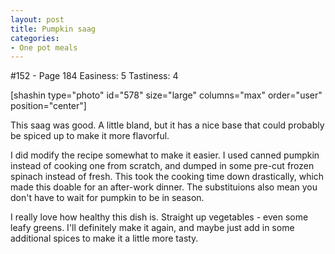 ```yaml
---
layout: post
title: Pumpkin saag
categories:
- One pot meals
---
```


#152 - Page 184
Easiness: 5
Tastiness: 4

[shashin type="photo" id="578" size="large" columns="max" order="user" position="center"]

This saag was good. A little bland, but it has a nice base that could probably be spiced up to make it more flavorful.

I did modify the recipe somewhat to make it easier. I used canned pumpkin instead of cooking one from scratch, and dumped in some pre-cut frozen spinach instead of fresh. This took the cooking time down drastically, which made this doable for an after-work dinner. The substituions also mean you don't have to wait for pumpkin to be in season.

I really love how healthy this dish is. Straight up vegetables - even some leafy greens. I'll definitely make it again, and maybe just add in some additional spices to make it a little more tasty.

